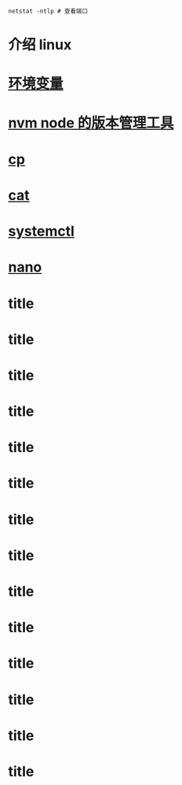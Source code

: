 ```
netstat -ntlp # 查看端口
```

# 介绍 linux

# [环境变量](/linux/path.html)

# [nvm node 的版本管理工具](/linux/nvm.html)

# [cp](/linux/cp.html)

# [cat](/linux/cat.html)

# [systemctl](/linux/systemctl.html)

# [nano](/linux/nano.html)

# title

# title

# title

# title

# title

# title

# title

# title

# title

# title

# title

# title

# title

# title

